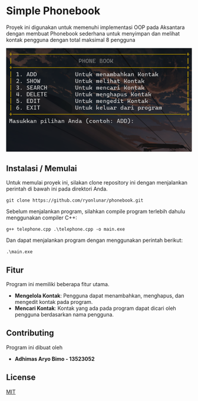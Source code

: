 # Simple Phonebook

Proyek ini digunakan untuk memenuhi implementasi OOP pada Aksantara dengan membuat Phonebook sederhana untuk menyimpan dan melihat kontak pengguna dengan total maksimal 8 pengguna

![alt text](assets/phonebook.png)

## Instalasi / Memulai

Untuk memulai proyek ini, silakan clone repository ini dengan menjalankan perintah di bawah ini pada direktori Anda.

```shell
git clone https://github.com/ryonlunar/phonebook.git
``` 

Sebelum menjalankan program, silahkan compile program terlebih dahulu menggunakan compiler C++:

```shell
g++ telephone.cpp .\telephone.cpp -o main.exe
```

Dan dapat menjalankan program dengan menggunakan perintah berikut:

```shell
.\main.exe
```
## Fitur

Program ini memiliki beberapa fitur utama.
* **Mengelola Kontak**: Pengguna dapat menambahkan, menghapus, dan mengedit kontak pada program. 
* **Mencari Kontak**: Kontak yang ada pada program dapat dicari oleh pengguna berdasarkan nama pengguna.

## Contributing

Program ini dibuat oleh

* **Adhimas Aryo Bimo - 13523052**

## License

[MIT](https://choosealicense.com/licenses/mit/)
